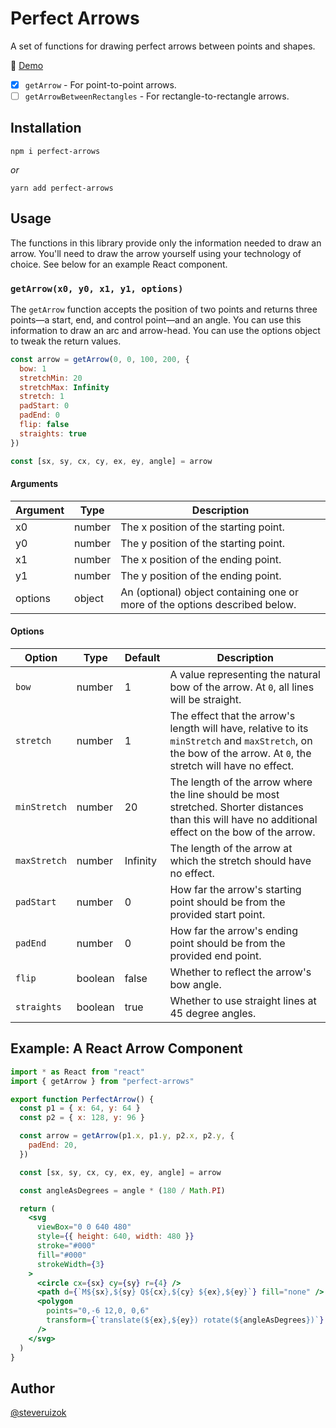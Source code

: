 # Perfect Arrows

A set of functions for drawing perfect arrows between points and shapes.

🔗 [Demo](https://example.steveruizok.vercel.app/)

- [x] `getArrow` - For point-to-point arrows.
- [ ] `getArrowBetweenRectangles` - For rectangle-to-rectangle arrows.

## Installation

```
npm i perfect-arrows
```

_or_

```
yarn add perfect-arrows
```

## Usage

The functions in this library provide only the information needed to draw an arrow. You'll need to draw the arrow yourself using your technology of choice. See below for an example React component.

### `getArrow(x0, y0, x1, y1, options)`

The `getArrow` function accepts the position of two points and returns three points—a start, end, and control point—and an angle. You can use this information to draw an arc and arrow-head. You can use the options object to tweak the return values.

```js
const arrow = getArrow(0, 0, 100, 200, {
  bow: 1
  stretchMin: 20
  stretchMax: Infinity
  stretch: 1
  padStart: 0
  padEnd: 0
  flip: false
  straights: true
})

const [sx, sy, cx, cy, ex, ey, angle] = arrow
```

#### Arguments

| Argument | Type   | Description                                                                 |
| -------- | ------ | --------------------------------------------------------------------------- |
| x0       | number | The x position of the starting point.                                       |
| y0       | number | The y position of the starting point.                                       |
| x1       | number | The x position of the ending point.                                         |
| y1       | number | The y position of the ending point.                                         |
| options  | object | An (optional) object containing one or more of the options described below. |

#### Options

| Option       | Type    | Default  | Description                                                                                                                                                    |
| ------------ | ------- | -------- | -------------------------------------------------------------------------------------------------------------------------------------------------------------- |
| `bow`        | number  | 1        | A value representing the natural bow of the arrow. At `0`, all lines will be straight.                                                                         |
| `stretch`    | number  | 1        | The effect that the arrow's length will have, relative to its `minStretch` and `maxStretch`, on the bow of the arrow. At `0`, the stretch will have no effect. |
| `minStretch` | number  | 20       | The length of the arrow where the line should be most stretched. Shorter distances than this will have no additional effect on the bow of the arrow.           |
| `maxStretch` | number  | Infinity | The length of the arrow at which the stretch should have no effect.                                                                                            |
| `padStart`   | number  | 0        | How far the arrow's starting point should be from the provided start point.                                                                                    |
| `padEnd`     | number  | 0        | How far the arrow's ending point should be from the provided end point.                                                                                        |
| `flip`       | boolean | false    | Whether to reflect the arrow's bow angle.                                                                                                                      |
| `straights`  | boolean | true     | Whether to use straight lines at 45 degree angles.                                                                                                             |

## Example: A React Arrow Component

```jsx
import * as React from "react"
import { getArrow } from "perfect-arrows"

export function PerfectArrow() {
  const p1 = { x: 64, y: 64 }
  const p2 = { x: 128, y: 96 }

  const arrow = getArrow(p1.x, p1.y, p2.x, p2.y, {
    padEnd: 20,
  })

  const [sx, sy, cx, cy, ex, ey, angle] = arrow

  const angleAsDegrees = angle * (180 / Math.PI)

  return (
    <svg
      viewBox="0 0 640 480"
      style={{ height: 640, width: 480 }}
      stroke="#000"
      fill="#000"
      strokeWidth={3}
    >
      <circle cx={sx} cy={sy} r={4} />
      <path d={`M${sx},${sy} Q${cx},${cy} ${ex},${ey}`} fill="none" />
      <polygon
        points="0,-6 12,0, 0,6"
        transform={`translate(${ex},${ey}) rotate(${angleAsDegrees})`}
      />
    </svg>
  )
}
```

## Author

[@steveruizok](https://twitter.com/steveruizok)
